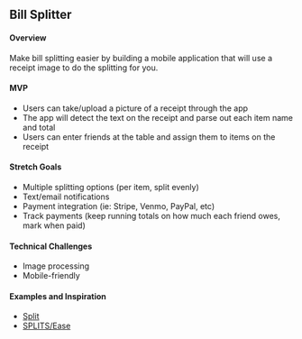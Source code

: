## Bill Splitter

#### Overview

Make bill splitting easier by building a mobile application that will use a receipt image to do the splitting for you.

#### MVP

* Users can take/upload a picture of a receipt through the app
* The app will detect the text on the receipt and parse out each item name and total
* Users can enter friends at the table and assign them to items on the receipt

#### Stretch Goals

* Multiple splitting options (per item, split evenly)
* Text/email notifications
* Payment integration (ie: Stripe, Venmo, PayPal, etc)
* Track payments (keep running totals on how much each friend owes, mark when paid)

#### Technical Challenges

* Image processing
* Mobile-friendly

#### Examples and Inspiration

* [Split](https://youtu.be/rUcEjn47pM8)
* [SPLITS/Ease](https://youtu.be/SlQjxJhYrzk)
